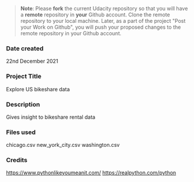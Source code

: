>**Note**: Please **fork** the current Udacity repository so that you will have a **remote** repository in **your** Github account. Clone the remote repository to your local machine. Later, as a part of the project "Post your Work on Github", you will push your proposed changes to the remote repository in your Github account.

### Date created
22nd December 2021

### Project Title
Explore US bikeshare data

### Description
Gives insight to bikeshare rental data

### Files used
chicago.csv
new_york_city.csv
washington.csv

### Credits
https://www.pythonlikeyoumeanit.com/
https://realpython.com/python
